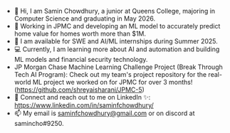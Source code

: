 - 👋 Hi, I am Samin Chowdhury, a junior at Queens College, majoring in Computer Science and graduating in May 2026.
- 💼 Working in JPMC and developing an ML model to accurately predict home value for homes worth more than $1M.
- 💼 I am available for SWE and AI/ML internships during Summer 2025.
- 💻 Currently, I am learning more about AI and automation and building ML models and financial security technology.
- JP Morgan Chase Machine Learning Challenge Project (Break Through Tech AI Program): Check out my team's project repository for the real-world ML project we worked on for JPMC for over 3 months! (https://github.com/shreyaisharani/JPMC-5)
- 👥 Connect and reach out to me on LinkedIn ✨: https://www.linkedin.com/in/saminfchowdhury/
- 📫 My email is saminfchowdhury@gmail.com or on discord at samincho#9250. 

<!---
rafsamins/rafsamins is a ✨ special ✨ repository because its `README.md` (this file) appears on your GitHub profile.
You can click the Preview link to take a look at your changes.
--->
